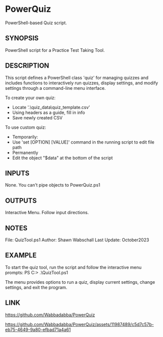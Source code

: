 # PowerQuiz
PowerShell-based Quiz script. 


## SYNOPSIS
PowerShell script for a Practice Test Taking Tool.

## DESCRIPTION
This script defines a PowerShell class 'quiz' for managing quizzes and includes functions to interactively run quizzes,
display settings, and modify settings through a command-line menu interface.

To create your own quiz:
- Locate '.\quiz_data\quiz_template.csv'
- Using headers as a guide, fill in info
- Save newly created CSV

To use custom quiz:
- Temporarily:
- Use 'set [OPTION] [VALUE]' command in the running script to edit file path
- Permanently
- Edit the object "$data" at the bottom of the script

## INPUTS
None. You can't pipe objects to PowerQuiz.ps1

## OUTPUTS
Interactive Menu. Follow input directions.

## NOTES
File: QuizTool.ps1
Author: Shawn Wabschall
Last Update: October2023

## EXAMPLE
To start the quiz tool, run the script and follow the interactive menu prompts:
PS C:\> .\QuizTool.ps1

The menu provides options to run a quiz, display current settings, change settings, and exit the program.

## LINK
https://github.com/Wabbadabba/PowerQuiz




https://github.com/Wabbadabba/PowerQuiz/assets/11987489/c5d7c57b-eb75-4649-9a80-efbad71a4a61

